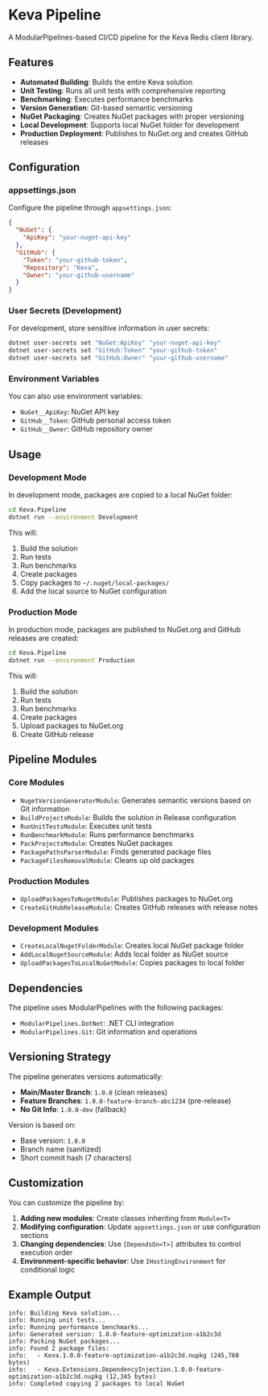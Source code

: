 # Keva Pipeline

A ModularPipelines-based CI/CD pipeline for the Keva Redis client library.

## Features

- **Automated Building**: Builds the entire Keva solution
- **Unit Testing**: Runs all unit tests with comprehensive reporting
- **Benchmarking**: Executes performance benchmarks
- **Version Generation**: Git-based semantic versioning
- **NuGet Packaging**: Creates NuGet packages with proper versioning
- **Local Development**: Supports local NuGet folder for development
- **Production Deployment**: Publishes to NuGet.org and creates GitHub releases

## Configuration

### appsettings.json

Configure the pipeline through `appsettings.json`:

```json
{
  "NuGet": {
    "ApiKey": "your-nuget-api-key"
  },
  "GitHub": {
    "Token": "your-github-token",
    "Repository": "Keva",
    "Owner": "your-github-username"
  }
}
```

### User Secrets (Development)

For development, store sensitive information in user secrets:

```bash
dotnet user-secrets set "NuGet:ApiKey" "your-nuget-api-key"
dotnet user-secrets set "GitHub:Token" "your-github-token"
dotnet user-secrets set "GitHub:Owner" "your-github-username"
```

### Environment Variables

You can also use environment variables:

- `NuGet__ApiKey`: NuGet API key
- `GitHub__Token`: GitHub personal access token
- `GitHub__Owner`: GitHub repository owner

## Usage

### Development Mode

In development mode, packages are copied to a local NuGet folder:

```bash
cd Keva.Pipeline
dotnet run --environment Development
```

This will:
1. Build the solution
2. Run tests
3. Run benchmarks
4. Create packages
5. Copy packages to `~/.nuget/local-packages/`
6. Add the local source to NuGet configuration

### Production Mode

In production mode, packages are published to NuGet.org and GitHub releases are created:

```bash
cd Keva.Pipeline
dotnet run --environment Production
```

This will:
1. Build the solution
2. Run tests
3. Run benchmarks  
4. Create packages
5. Upload packages to NuGet.org
6. Create GitHub release

## Pipeline Modules

### Core Modules
- `NugetVersionGeneratorModule`: Generates semantic versions based on Git information
- `BuildProjectsModule`: Builds the solution in Release configuration
- `RunUnitTestsModule`: Executes unit tests
- `RunBenchmarkModule`: Runs performance benchmarks
- `PackProjectsModule`: Creates NuGet packages
- `PackagePathsParserModule`: Finds generated package files
- `PackageFilesRemovalModule`: Cleans up old packages

### Production Modules
- `UploadPackagesToNugetModule`: Publishes packages to NuGet.org
- `CreateGitHubReleaseModule`: Creates GitHub releases with release notes

### Development Modules
- `CreateLocalNugetFolderModule`: Creates local NuGet package folder
- `AddLocalNugetSourceModule`: Adds local folder as NuGet source
- `UploadPackagesToLocalNuGetModule`: Copies packages to local folder

## Dependencies

The pipeline uses ModularPipelines with the following packages:
- `ModularPipelines.DotNet`: .NET CLI integration
- `ModularPipelines.Git`: Git information and operations

## Versioning Strategy

The pipeline generates versions automatically:

- **Main/Master Branch**: `1.0.0` (clean releases)
- **Feature Branches**: `1.0.0-feature-branch-abc1234` (pre-release)
- **No Git Info**: `1.0.0-dev` (fallback)

Version is based on:
- Base version: `1.0.0`
- Branch name (sanitized)
- Short commit hash (7 characters)

## Customization

You can customize the pipeline by:

1. **Adding new modules**: Create classes inheriting from `Module<T>`
2. **Modifying configuration**: Update `appsettings.json` or use configuration sections
3. **Changing dependencies**: Use `[DependsOn<T>]` attributes to control execution order
4. **Environment-specific behavior**: Use `IHostingEnvironment` for conditional logic

## Example Output

```
info: Building Keva solution...
info: Running unit tests...
info: Running performance benchmarks...
info: Generated version: 1.0.0-feature-optimization-a1b2c3d
info: Packing NuGet packages...
info: Found 2 package files:
info:   - Keva.1.0.0-feature-optimization-a1b2c3d.nupkg (245,760 bytes)
info:   - Keva.Extensions.DependencyInjection.1.0.0-feature-optimization-a1b2c3d.nupkg (12,345 bytes)
info: Completed copying 2 packages to local NuGet
```